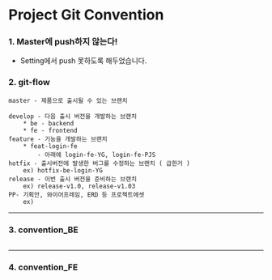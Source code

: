 # Project Git Convention

### 1. Master에 push하지 않는다!

* Setting에서 push 못하도록 해두었습니다.

### 2. git-flow

```
master - 제품으로 출시될 수 있는 브랜치

develop - 다음 출시 버전을 개발하는 브랜치
	* be - backend
	* fe - frontend
feature - 기능을 개발하는 브랜치
	* feat-login-fe
		- 아래에 login-fe-YG, login-fe-PJS
hotfix - 출시버전에 발생한 버그를 수정하는 브랜치 ( 급한거 )
	ex) hotfix-be-login-YG
release - 이번 출시 버전을 준비하는 브랜치
	ex) release-v1.0, release-v1.03
PP- 기획안, 와이어프레임, ERD 등 프로젝트에셋
	ex)
```

--------



### 3. convention_BE

```
```

---------



### 4. convention_FE

```
```

